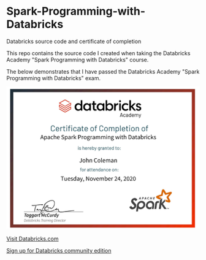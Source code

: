 # Spark-Programming-with-Databricks
Databricks source code and certificate of completion

This repo contains the source code I created when taking the Databricks Academy "Spark Programming with Databricks" course.

The below demonstrates that I have passed the Databricks Academy "Spark Programming with Databricks" exam.

![Certificate Image](https://github.com/WakeSurfin1/Spark-Programming-with-Databricks/raw/main/DbxAcademy_certificate.jpg)

[Visit Databricks.com](https://www.databricks.com/)

[Sign up for Databricks community edition](https://docs.databricks.com/getting-started/community-edition.html)
